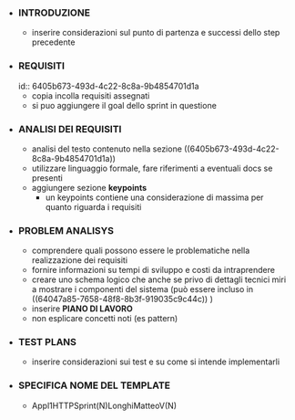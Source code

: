 - ### INTRODUZIONE
	- inserire considerazioni sul punto di partenza e successi dello step precedente
- ### REQUISITI
  id:: 6405b673-493d-4c22-8c8a-9b4854701d1a
	- copia incolla requisiti assegnati
	- si puo aggiungere il goal dello sprint in questione
- ### ANALISI DEI REQUISITI
	- analisi del testo contenuto nella sezione ((6405b673-493d-4c22-8c8a-9b4854701d1a))
	- utilizzare linguaggio formale, fare riferimenti a eventuali docs se presenti
	- aggiungere sezione **keypoints**
		- un keypoints contiene una considerazione di massima per quanto riguarda i requisiti
- ### PROBLEM ANALISYS
	- comprendere quali possono essere le problematiche nella realizzazione dei requisiti
	- fornire informazioni su tempi di sviluppo e costi da intraprendere
	- creare uno schema logico che anche se privo di dettagli tecnici miri a mostrare i componenti del sistema (può essere incluso in ((64047a85-7658-48f8-8b3f-919035c9c44c)) )
	- inserire  **PIANO DI LAVORO**
	- non esplicare concetti noti (es pattern)
- ### TEST PLANS
	- inserire considerazioni sui test e su come si intende implementarli
- ### SPECIFICA NOME DEL TEMPLATE
	- Appl1HTTPSprint(N)LonghiMatteoV(N)